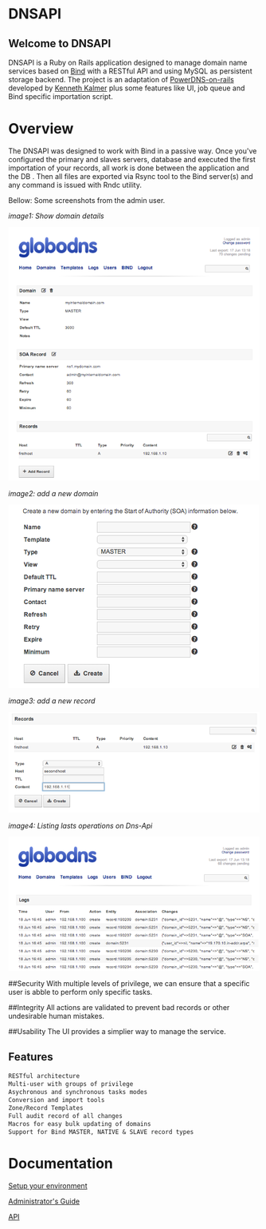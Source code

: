 DNSAPI
======

Welcome to DNSAPI
-----------------

DNSAPI is a Ruby on Rails application designed to manage domain name services based on [Bind](https://www.isc.org/software/bind) with a RESTful API and using MySQL as persistent storage backend. 
The project is an adaptation of [PowerDNS-on-rails](https://github.com/kennethkalmer/powerdns-on-rails) developed by 
[Kenneth Kalmer](kenneth.kalmer@gmail.com) plus some features like UI, job queue and Bind specific importation script.

# Overview

The DNSAPI was designed to work with Bind in a passive way. Once you've configured the primary and slaves servers, database and executed the first importation of your records, all work is done between the application and the DB . Then all files are exported via Rsync tool to the Bind server(s) and any command is issued with Rndc utility.

Bellow: Some screenshots from the admin user.

*image1: Show domain details*

![Add a new domain form](doc/img/domain_details.png "Add a new domain form")

*image2: add a new domain*

![Add a new domain form](doc/img/new_domain_no_template.png "Add a new domain form")

*image3: add a new record*

![Add a new record](doc/img/create_record.png "Add a new record")

*image4: Listing lasts operations on Dns-Api*

![Listing lasts actions on Dns-Api](doc/img/logs.png "Listing lasts actions on Dns-Api")

##Security
	With multiple levels of privilege, we can ensure that a specific user is abble to perform only specific tasks.
	
##Integrity
	All actions are validated to prevent bad records or other undesirable human mistakes.
	
##Usability
	The UI provides a simplier way to manage the service.

## Features
	RESTful architecture
	Multi-user with groups of privilege
	Asychronous and synchronous tasks modes
	Conversion and import tools
	Zone/Record Templates
	Full audit record of all changes
	Macros for easy bulk updating of domains
	Support for Bind MASTER, NATIVE & SLAVE record types

Documentation
=============

[Setup your environment](./doc/setup.md)

[Administrator's Guide](./doc/administrator.md)

[API](https://github.com/globocom/Dns-Api/wiki/API)
